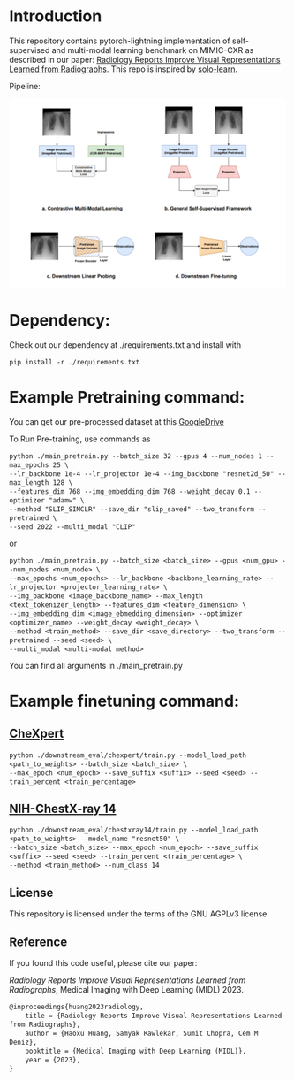 # Introduction
This repository contains pytorch-lightning implementation of self-supervised and multi-modal learning benchmark on MIMIC-CXR as described in our paper: [Radiology Reports Improve Visual Representations Learned from Radiographs](https://openreview.net/pdf?id=S9EfOVFJIxQh). This repo is inspired by [solo-learn](https://github.com/vturrisi/solo-learn).

Pipeline:

<img src="https://github.com/denizlab/MIMICCXR-MultiModal-SelfSupervision/blob/main/imgs/final.png" width="500" />

# **Dependency:**
Check out our dependency at ./requirements.txt and install with
```
pip install -r ./requirements.txt
```
# **Example Pretraining command:**
You can get our pre-processed dataset at this [GoogleDrive](https://drive.google.com/drive/folders/1TqgyafDydOd7knSGhZgSWIiB2ET7mzbM?usp=share_link)

To Run Pre-training, use commands as
```
python ./main_pretrain.py --batch_size 32 --gpus 4 --num_nodes 1 --max_epochs 25 \
--lr_backbone 1e-4 --lr_projector 1e-4 --img_backbone "resnet2d_50" --max_length 128 \
--features_dim 768 --img_embedding_dim 768 --weight_decay 0.1 --optimizer "adamw" \
--method "SLIP_SIMCLR" --save_dir "slip_saved" --two_transform --pretrained \
--seed 2022 --multi_modal "CLIP"
```

or

```
python ./main_pretrain.py --batch_size <batch_size> --gpus <num_gpu> --num_nodes <num_node> \
--max_epochs <num_epochs> --lr_backbone <backbone_learning_rate> --lr_projector <projector_learning_rate> \
--img_backbone <image_backbone_name> --max_length <text_tokenizer_length> --features_dim <feature_dimension> \ 
--img_embedding_dim <image_ebmedding_dimension> --optimizer <optimizer_name> --weight_decay <weight_decay> \
--method <train_method> --save_dir <save_directory> --two_transform --pretrained --seed <seed> \
--multi_modal <multi-modal method>
```

You can find all arguments in ./main\_pretrain.py
# **Example finetuning command:**

## [CheXpert](https://stanfordmlgroup.github.io/competitions/chexpert/)

```
python ./downstream_eval/chexpert/train.py --model_load_path <path_to_weights> --batch_size <batch_size> \
--max_epoch <num_epoch> --save_suffix <suffix> --seed <seed> --train_percent <train_percentage>
```


## [NIH-ChestX-ray 14](https://nihcc.app.box.com/v/ChestXray-NIHCC)

```
python ./downstream_eval/chestxray14/train.py --model_load_path <path_to_weights> --model_name "resnet50" \
--batch_size <batch_size> --max_epoch <num_epoch> --save_suffix <suffix> --seed <seed> --train_percent <train_percentage> \
--method <train_method> --num_class 14
```
## License
This repository is licensed under the terms of the GNU AGPLv3 license.

## Reference
If you found this code useful, please cite our paper:

*Radiology Reports Improve Visual Representations Learned
from Radiographs*, Medical Imaging with Deep Learning (MIDL) 2023.

```
@inproceedings{huang2023radiology,
    title = {Radiology Reports Improve Visual Representations Learned from Radiographs},
    author = {Haoxu Huang, Samyak Rawlekar, Sumit Chopra, Cem M Deniz}, 
    booktitle = {Medical Imaging with Deep Learning (MIDL)},
    year = {2023},
}
```
